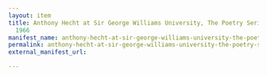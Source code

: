 ```yaml
---
layout: item
title: Anthony Hecht at Sir George Williams University, The Poetry Series, 21 October
  1966
manifest_name: anthony-hecht-at-sir-george-williams-university-the-poetry-series-21-october-1966
permalink: anthony-hecht-at-sir-george-williams-university-the-poetry-series-21-october-1966
external_manifest_url: 

---
```

<!-- Add an essay or interpretive material below this line,
using HTML or markdown.  Do not modify this file above this line -->
